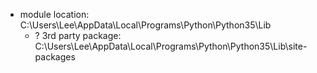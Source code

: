 * module location: C:\Users\Lee\AppData\Local\Programs\Python\Python35\Lib
  * ? 3rd party package: C:\Users\Lee\AppData\Local\Programs\Python\Python35\Lib\site-packages
